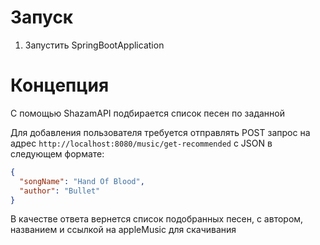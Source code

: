 # Запуск

1. Запустить SpringBootApplication

# Концепция
С помощью ShazamAPI подбирается список песен по заданной

Для добавления пользователя требуется отправлять POST запрос на адрес `http://localhost:8080/music/get-recommended` с JSON в следующем формате:

```json
{
  "songName": "Hand Of Blood",
  "author": "Bullet"
}
``` 

В качестве ответа вернется список подобранных песен, с автором, названием и ссылкой на appleMusic для скачивания